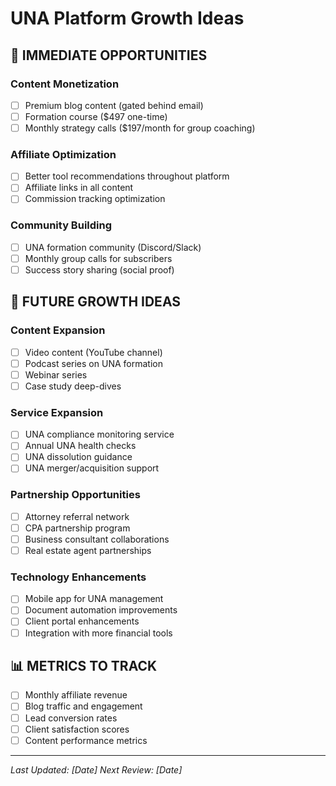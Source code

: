 # UNA Platform Growth Ideas

## 🎯 **IMMEDIATE OPPORTUNITIES**

### **Content Monetization**
- [ ] Premium blog content (gated behind email)
- [ ] Formation course ($497 one-time)
- [ ] Monthly strategy calls ($197/month for group coaching)

### **Affiliate Optimization**
- [ ] Better tool recommendations throughout platform
- [ ] Affiliate links in all content
- [ ] Commission tracking optimization

### **Community Building**
- [ ] UNA formation community (Discord/Slack)
- [ ] Monthly group calls for subscribers
- [ ] Success story sharing (social proof)

## 🚀 **FUTURE GROWTH IDEAS**

### **Content Expansion**
- [ ] Video content (YouTube channel)
- [ ] Podcast series on UNA formation
- [ ] Webinar series
- [ ] Case study deep-dives

### **Service Expansion**
- [ ] UNA compliance monitoring service
- [ ] Annual UNA health checks
- [ ] UNA dissolution guidance
- [ ] UNA merger/acquisition support

### **Partnership Opportunities**
- [ ] Attorney referral network
- [ ] CPA partnership program
- [ ] Business consultant collaborations
- [ ] Real estate agent partnerships

### **Technology Enhancements**
- [ ] Mobile app for UNA management
- [ ] Document automation improvements
- [ ] Client portal enhancements
- [ ] Integration with more financial tools

## 📊 **METRICS TO TRACK**
- [ ] Monthly affiliate revenue
- [ ] Blog traffic and engagement
- [ ] Lead conversion rates
- [ ] Client satisfaction scores
- [ ] Content performance metrics

---
*Last Updated: [Date]*
*Next Review: [Date]*
